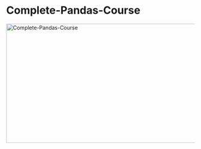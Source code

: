 # Complete-Pandas-Course
<img src="https://socialify.git.ci/Hassan-Shoayb/Complete-Pandas-Course/image?description=1&descriptionEditable=This%20Repository%20contains%20the%20Dataset%20and%20Jupyter%20Notebook%20for%20the%20Complete%20Pandas%20Course%20for%20Absolute%20Beginners.%20&font=Inter&forks=1&issues=1&language=1&name=1&owner=1&pattern=Circuit%20Board&pulls=1&stargazers=1&theme=Light" alt="Complete-Pandas-Course" width="640" height="320" />
